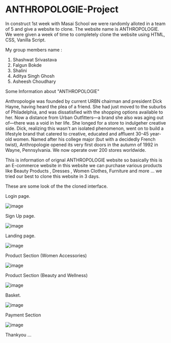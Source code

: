 # ANTHROPOLOGIE-Project

In construct 1st week with Masai School we were randomly alloted in a team of 5 and give a website to clone. The website name is ANTHROPOLOGIE. 
We were given a week of time to completely clone the website using HTML, CSS, Vanilla Script.

My group members name :
1) Shashwat Srivastava 
2) Falgun Bokde
3) Shalini 
4) Aditya Singh Ghosh 
5) Asheesh Choudhary 

Some Information about "ANTHROPOLOGIE"

Anthropologie was founded by current URBN chairman and president Dick Hayne, having heard the plea of a friend. She had just moved to the suburbs of Philadelphia,
and was dissatisfied with the shopping options available to her. Now a distance from Urban Outfitters—a brand she also was aging out of—there was a void in her life.
She longed for a store to indulgeher creative side. Dick, realizing this wasn't an isolated phenomenon, went on to build a lifestyle brand that catered to creative,
educated and affluent 30-45 year-old women. Named after his college major (but with a decidedly French twist), Anthropologie opened its very first doors in the autumn of
1992 in Wayne, Pennsylvania. We now operate over 200 stores worldwide.

This is information of orignal ANTHROPOLOGIE  website so basically this is an E-commerce website in this website we can purchase various products like Beauty Products , Dresses , Women Clothes,
Furniture and more ... we tried our best to clone this website in 3 days.

These are some look of the the cloned interface.

Login page.

![image](https://user-images.githubusercontent.com/62950509/191041857-bbc3c515-7ecb-422c-a436-c6369ffb1c20.png)

Sign Up page.

![image](https://user-images.githubusercontent.com/62950509/191042468-35f52636-3164-4f87-9b88-3bbf8cb952cb.png)

Landing page.

![image](https://user-images.githubusercontent.com/62950509/191042620-d83ab0c7-21e9-4bb8-89ed-0d1a49ca7aa5.png)

Product Section (Women Accessories)

![image](https://user-images.githubusercontent.com/62950509/191042841-a585fa80-a181-4440-89c2-e9c1cef2aa4b.png)


Product Section (Beauty and Wellness)

![image](https://user-images.githubusercontent.com/62950509/191042990-472f25a0-fe2d-4fcc-ad90-b6c247fa10c9.png)

Basket.

![image](https://user-images.githubusercontent.com/62950509/191043153-15474146-5d60-498d-9140-18d3478a4fed.png)

Payment Section

![image](https://user-images.githubusercontent.com/62950509/191043295-4e81e8bc-771f-421e-be67-2c5dcf46f08f.png)


Thankyou ...
